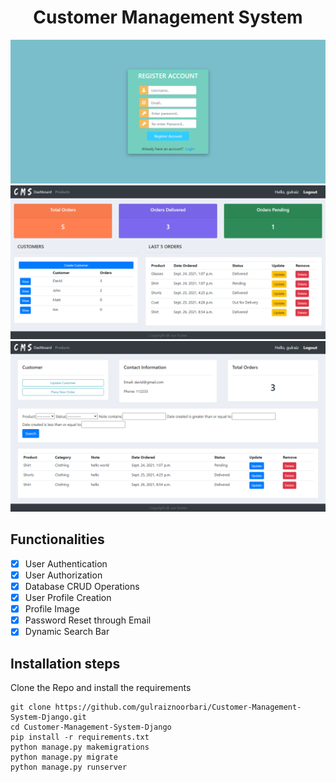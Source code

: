 <div align="center">
<h1>Customer Management System</h1>
<img src="./Project_Demo_Pictures/user_signup.png">
<img src="./Project_Demo_Pictures/admin_dashboard_main.png">
<img src="./Project_Demo_Pictures//admin_customer_view.png">
</div>

## Functionalities
- [x] User Authentication
- [x] User Authorization
- [x] Database CRUD Operations
- [x] User Profile Creation
- [x] Profile Image
- [x] Password Reset through Email
- [x] Dynamic Search Bar

## Installation steps

Clone the Repo and install the requirements

```
git clone https://github.com/gulraiznoorbari/Customer-Management-System-Django.git
cd Customer-Management-System-Django
pip install -r requirements.txt
python manage.py makemigrations
python manage.py migrate
python manage.py runserver
```


